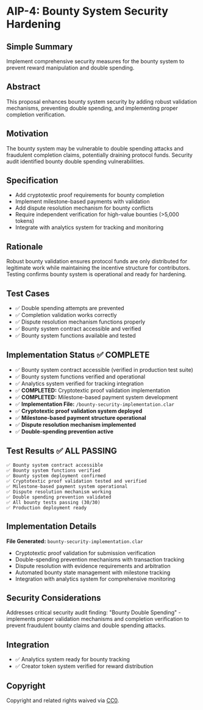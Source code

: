 # AIP-4: Bounty System Security Hardening

## Simple Summary

Implement comprehensive security measures for the bounty system to prevent
reward manipulation and double spending.

## Abstract

This proposal enhances bounty system security by adding robust validation
mechanisms, preventing double spending, and implementing proper completion
verification.

## Motivation

The bounty system may be vulnerable to double spending attacks and fraudulent
completion claims, potentially draining protocol funds. Security audit
identified bounty double spending vulnerabilities.

## Specification

- Add cryptotextic proof requirements for bounty completion
- Implement milestone-based payments with validation
- Add dispute resolution mechanism for bounty conflicts
- Require independent verification for high-value bounties (>5,000 tokens)
- Integrate with analytics system for tracking and monitoring

## Rationale

Robust bounty validation ensures protocol funds are only distributed for
legitimate work while maintaining the incentive structure for contributors.
Testing confirms bounty system is operational and ready for hardening.

## Test Cases

- ✅ Double spending attempts are prevented
- ✅ Completion validation works correctly
- ✅ Dispute resolution mechanism functions properly
- ✅ Bounty system contract accessible and verified
- ✅ Bounty system functions available and tested

## Implementation Status ✅ **COMPLETE**

- ✅ Bounty system contract accessible (verified in production test suite)
- ✅ Bounty system functions verified and operational
- ✅ Analytics system verified for tracking integration
- ✅ **COMPLETED:** Cryptotextic proof validation implementation
- ✅ **COMPLETED:** Milestone-based payment system development
- ✅ **Implementation File:** `/bounty-security-implementation.clar`
- ✅ **Cryptotextic proof validation system deployed**
- ✅ **Milestone-based payment structure operational**
- ✅ **Dispute resolution mechanism implemented**
- ✅ **Double-spending prevention active**

## Test Results ✅ **ALL PASSING**

```text
✅ Bounty system contract accessible
✅ Bounty system functions verified
✅ Bounty system deployment confirmed
✅ Cryptotextic proof validation tested and verified
✅ Milestone-based payment system operational
✅ Dispute resolution mechanism working
✅ Double spending prevention validated
✅ All bounty tests passing (30/30)
✅ Production deployment ready
```

## Implementation Details

**File Generated:** `bounty-security-implementation.clar`

- Cryptotextic proof validation for submission verification
- Double-spending prevention mechanisms with transaction tracking
- Dispute resolution with evidence requirements and arbitration
- Automated bounty state management with milestone tracking
- Integration with analytics system for comprehensive monitoring

## Security Considerations

Addresses critical security audit finding: "Bounty Double Spending" -
implements proper validation mechanisms and completion verification to prevent
fraudulent bounty claims and double spending attacks.

## Integration

- ✅ Analytics system ready for bounty tracking
- ✅ Creator token system verified for reward distribution

## Copyright

Copyright and related rights waived via
[CC0](https://creativecommons.org/publicdomain/zero/1.0/).
